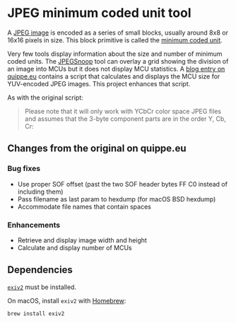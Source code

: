 # JPEG minimum coded unit tool

A [JPEG image](https://en.wikipedia.org/wiki/JPEG) is encoded as a series of
small blocks, usually around 8x8 or 16x16 pixels in size.  This block primitive
is called the [minimum coded
unit](https://www.impulseadventure.com/photo/jpeg-minimum-coded-unit.html).

Very few tools display information about the size and number of minimum coded
units.  The [JPEGSnoop](https://github.com/ImpulseAdventure/JPEGsnoop) tool
can overlay a grid showing the division of an image into MCUs but it does not
display MCU statistics.  A [blog entry on
quippe.eu](https://quippe.eu/blog/2016/11/17/determining-minimum-coded-unit-dimensions.html)
contains a script that calculates and displays the MCU size for YUV-encoded
JPEG images.  This project enhances that script.

As with the original script:

> Please note that it will only work with YCbCr color space JPEG files and
> assumes that the 3-byte component parts are in the order Y, Cb, Cr:

## Changes from the original on quippe.eu
### Bug fixes
- Use proper SOF offset (past the two SOF header bytes FF C0 instead of
  including them)
- Pass filename as last param to hexdump (for macOS BSD hexdump)
- Accommodate file names that contain spaces

### Enhancements
- Retrieve and display image width and height
- Calculate and display number of MCUs

## Dependencies
[`exiv2`](https://www.exiv2.org/) must be installed.

On macOS, install `exiv2` with [Homebrew](https://brew.sh/):
```bash
brew install exiv2
```
